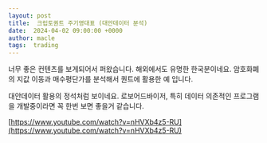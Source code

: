 ```yaml
---
layout: post
title:  크립토퀀트 주기영대표 (대안데이터 분석)
date:  2024-04-02 09:00:00 +0000
author: macle
tags:  trading
---
```


너무 좋은 컨텐츠를 보게되어서 퍼왔습니다. 해외에서도 유명한 한국분이네요. 암호화폐의 지값 이동과 매수평단가를 분석해서 퀀트에 활용한 예 입니다.

대안데이터 활용의 정석처럼 보이네요. 로보어드바이저, 특히 데이터 의존적인 프로그램을 개발중이라면 꼭 한번 보면 좋을거 같습니다.

[https://www.youtube.com/watch?v=nHVXb4z5-RU](https://www.youtube.com/watch?v=nHVXb4z5-RU)